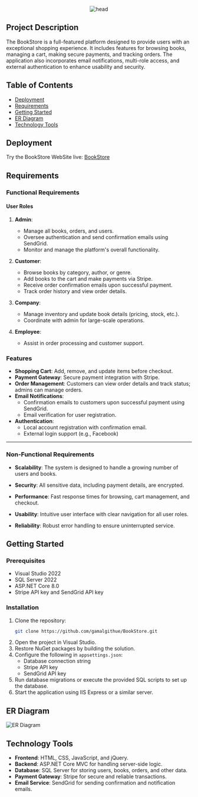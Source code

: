 <p align="center">
    <img src="https://readme-typing-svg.herokuapp.com?font=Fira+Code&weight=900&size=34&pause=1000&center=true&width=435&lines=BookStore" alt="head" />
</p>

## Project Description
The BookStore is a full-featured platform designed to provide users with an exceptional shopping experience. It includes features for browsing books, managing a cart, making secure payments, and tracking orders. The application also incorporates email notifications, multi-role access, and external authentication to enhance usability and security.
<br />

## Table of Contents

* [Deployment](#deployment)
* [Requirements](#requirements)
* [Getting Started](#getting-started)
* [ER Diagram](https://github.com/user-attachments/assets/f6a3cdf9-92cd-46ed-be95-34dff93d2b4d)
* [Technology Tools](#technology-tools)

## Deployment
Try the BookStore WebSite live: [BookStore](https://bulkywebstore.runasp.net/)



 ## Requirements
 ### Functional Requirements

#### User Roles

1. **Admin**:

   - Manage all books, orders, and users.
   - Oversee authentication and send confirmation emails using SendGrid.
   - Monitor and manage the platform's overall functionality.

2. **Customer**:

   - Browse books by category, author, or genre.
   - Add books to the cart and make payments via Stripe.
   - Receive order confirmation emails upon successful payment.
   - Track order history and view order details.

3. **Company**:

   - Manage inventory and update book details (pricing, stock, etc.).
   - Coordinate with admin for large-scale operations.

4. **Employee**:

   - Assist in order processing and customer support.

### Features

- **Shopping Cart**: Add, remove, and update items before checkout.
- **Payment Gateway**: Secure payment integration with Stripe.
- **Order Management**: Customers can view order details and track status; admins can manage orders.
- **Email Notifications**:
  - Confirmation emails to customers upon successful payment using SendGrid.
  - Email verification for user registration.
- **Authentication**:
  - Local account registration with confirmation email.
  - External login support (e.g., Facebook)
    
-----

### Non-Functional Requirements

- **Scalability**: The system is designed to handle a growing number of users and books.

- **Security**: All sensitive data, including payment details, are encrypted.

- **Performance**: Fast response times for browsing, cart management, and checkout.

- **Usability**: Intuitive user interface with clear navigation for all user roles.

- **Reliability**: Robust error handling to ensure uninterrupted service.



## Getting Started

### Prerequisites

- Visual Studio 2022
- SQL Server 2022 
- ASP.NET Core 8.0
- Stripe API key and SendGrid API key

### Installation

1. Clone the repository:
   ```bash
   git clone https://github.com/gamalgithue/BookStore.git
   ```
2. Open the project in Visual Studio.
3. Restore NuGet packages by building the solution.
4. Configure the following in `appsettings.json`:
   - Database connection string
   - Stripe API key
   - SendGrid API key
5. Run database migrations or execute the provided SQL scripts to set up the database.
6. Start the application using IIS Express or a similar server.
   


## ER Diagram
![ER Diagram](https://github.com/user-attachments/assets/f6a3cdf9-92cd-46ed-be95-34dff93d2b4d)

  
## Technology Tools

- **Frontend**: HTML, CSS, JavaScript, and jQuery.
- **Backend**: ASP.NET Core MVC for handling server-side logic.
- **Database**: SQL Server for storing users, books, orders, and other data.
- **Payment Gateway**: Stripe for secure and reliable transactions.
- **Email Service**: SendGrid for sending confirmation and notification emails.



